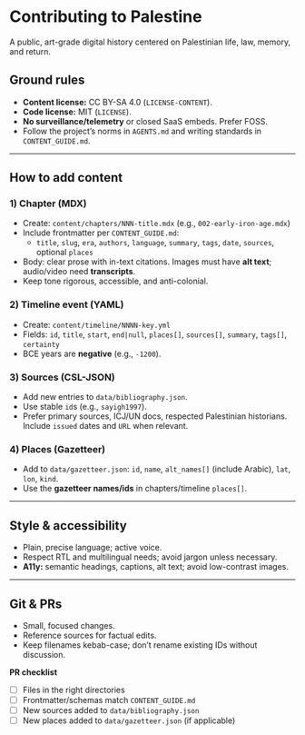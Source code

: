 # Contributing to **Palestine**

A public, art-grade digital history centered on Palestinian life, law, memory, and return.

## Ground rules
- **Content license:** CC BY-SA 4.0 (`LICENSE-CONTENT`).  
- **Code license:** MIT (`LICENSE`).  
- **No surveillance/telemetry** or closed SaaS embeds. Prefer FOSS.
- Follow the project’s norms in `AGENTS.md` and writing standards in `CONTENT_GUIDE.md`.

---

## How to add content

### 1) Chapter (MDX)
- Create: `content/chapters/NNN-title.mdx` (e.g., `002-early-iron-age.mdx`)
- Include frontmatter per `CONTENT_GUIDE.md`:
  - `title`, `slug`, `era`, `authors`, `language`, `summary`, `tags`, `date`, `sources`, optional `places`
- Body: clear prose with in-text citations. Images must have **alt text**; audio/video need **transcripts**.
- Keep tone rigorous, accessible, and anti-colonial.

### 2) Timeline event (YAML)
- Create: `content/timeline/NNNN-key.yml`
- Fields: `id`, `title`, `start`, `end|null`, `places[]`, `sources[]`, `summary`, `tags[]`, `certainty`
- BCE years are **negative** (e.g., `-1200`).

### 3) Sources (CSL-JSON)
- Add new entries to `data/bibliography.json`.
- Use stable `id`s (e.g., `sayigh1997`).
- Prefer primary sources, ICJ/UN docs, respected Palestinian historians. Include `issued` dates and `URL` when relevant.

### 4) Places (Gazetteer)
- Add to `data/gazetteer.json`: `id`, `name`, `alt_names[]` (include Arabic), `lat`, `lon`, `kind`.
- Use the **gazetteer names/ids** in chapters/timeline `places[]`.

---

## Style & accessibility
- Plain, precise language; active voice.  
- Respect RTL and multilingual needs; avoid jargon unless necessary.  
- **A11y:** semantic headings, captions, alt text; avoid low-contrast images.

---

## Git & PRs
- Small, focused changes.  
- Reference sources for factual edits.  
- Keep filenames kebab-case; don’t rename existing IDs without discussion.

**PR checklist**
- [ ] Files in the right directories
- [ ] Frontmatter/schemas match `CONTENT_GUIDE.md`
- [ ] New sources added to `data/bibliography.json`
- [ ] New places added to `data/gazetteer.json` (if applicable)
